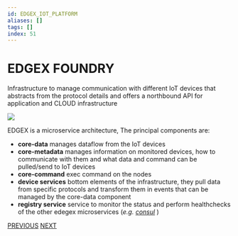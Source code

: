 ```yaml
---
id: EDGEX_IOT_PLATFORM
aliases: []
tags: []
index: 51
---
```


# EDGEX FOUNDRY

Infrastructure to manage communication with different IoT devices that abstracts from the protocol details and offers a northbound API for application and CLOUD infrastructure

![](Pasted%20image%2020240613162524.png)

EDGEX is a microservice architecture, The principal components are:

- **core-data** manages dataflow from the IoT devices
- **core-metadata** manages information on monitored devices, how to communicate with them and what data and command can be pulled/send to IoT devices
- **core-command** exec command on the nodes
- **device services** bottom elements of the infrastructure, they pull data from specific protocols and transform them in events that can be managed by the core-data component
- **registry service** service to monitor the status and perform healthchecks of the other edegex microservices (*e.g. [consul](https://www.consul.io/)* )

[PREVIOUS](SIEMENS_MINDSPHERE.md) [NEXT](IOT_DEVICES.md)
